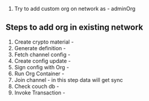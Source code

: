 1. Try to add custom org on network as - adminOrg


## Steps to add org in existing network

1. Create crypto material - 
2. Generate definition - 
3. Fetch channel config - 
4. Create config update - 
5. Sign config with Org -
6. Run Org Container - 
7. Join channel - in this step data will get sync
8. Check couch db - 
9. Invoke Transaction - 